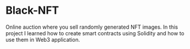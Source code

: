 # Black-NFT

Online auction where you sell randomly generated NFT images.
In this project I learned how to create smart contracts using Solidity and how to use them in Web3 application.
